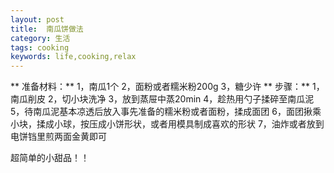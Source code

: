 ```yaml
---  
layout: post
title:  南瓜饼做法
category: 生活
tags: cooking
keywords: life,cooking,relax
---
```


** 准备材料：**
1，南瓜1个
2，面粉或者糯米粉200g
3，糖少许
** 步骤：**
1，南瓜削皮
2，切小块洗净
3，放到蒸屉中蒸20min
4，趁热用勺子揉碎至南瓜泥
5，待南瓜泥基本凉透后放入事先准备的糯米粉或者面粉，揉成面团
6，面团揪乘小块，揉成小球，按压成小饼形状，或者用模具制成喜欢的形状
7，油炸或者放到电饼铛里煎两面金黄即可

超简单的小甜品！！
